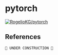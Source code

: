 # pytorch

[![RogelioKG/pytorch](https://img.shields.io/badge/Sync%20with%20HackMD-grey?logo=markdown)](https://hackmd.io/@RogelioKG/pytorch)

## References


```
🚧 UNDER CONSTRUCTION 🚧
```